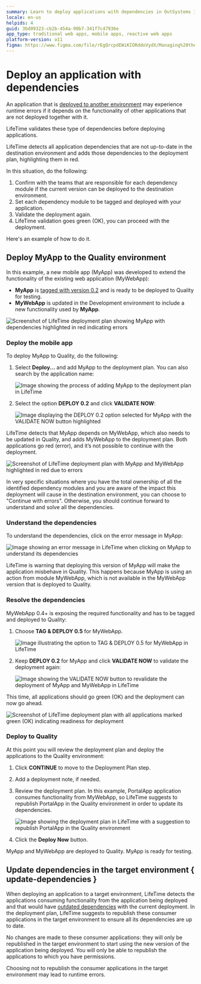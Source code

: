 ```yaml
---
summary: Learn to deploy applications with dependencies in OutSystems 11 (O11), ensuring error-free functionality in target environments.
locale: en-us
helpids: 4
guid: 3bd09323-cb2b-454a-90b7-341f7c47936e
app_type: traditional web apps, mobile apps, reactive web apps
platform-version: o11
figma: https://www.figma.com/file/rEgQrcpdEWiKIORddoVydX/Managing%20the%20Applications%20Lifecycle?node-id=257:44
---
```


# Deploy an application with dependencies

An application that is [deployed to another environment](<deploy-an-application.md>) may experience runtime errors if it depends on the functionality of other applications that are not deployed together with it. 

LifeTime validates these type of dependencies before deploying applications. 

LifeTime detects all application dependencies that are not up-to-date in the destination environment and adds those dependencies to the deployment plan, highlighting them in red.

In this situation, do the following:

1. Confirm with the teams that are responsible for each dependency module if the current version can be deployed to the destination environment.
1. Set each dependency module to be tagged and deployed with your application.
1. Validate the deployment again.
1. LifeTime validation goes green (OK), you can proceed with the deployment.

Here's an example of how to do it.


## Deploy MyApp to the Quality environment

In this example, a new mobile app (MyApp) was developed to extend the functionality of the existing web application (MyWebApp):

* **MyApp** is [tagged with version 0.2](<tag-a-version.md>) and is ready to be deployed to Quality for testing.
* **MyWebApp** is updated in the Development environment to include a new functionality used by **MyApp**.

![Screenshot of LifeTime deployment plan showing MyApp with dependencies highlighted in red indicating errors](images/deploy-an-application-with-dependencies-1.png "LifeTime Deployment Plan with Dependencies Highlighted")
  
### Deploy the mobile app

To deploy MyApp to Quality, do the following:

1. Select **Deploy...** and add MyApp to the deployment plan. You can also search by the application name:

    ![Image showing the process of adding MyApp to the deployment plan in LifeTime](images/deploy-an-application-with-dependencies-2.png "Adding MyApp to Deployment Plan")

1. Select the option **DEPLOY 0.2** and click **VALIDATE NOW**:

    ![Image displaying the DEPLOY 0.2 option selected for MyApp with the VALIDATE NOW button highlighted](images/deploy-an-application-with-dependencies-3.png "Selecting Deploy Option for MyApp")


LifeTime detects that MyApp depends on MyWebApp, which also needs to be updated in Quality, and adds MyWebApp to the deployment plan. Both applications go red (error), and it’s not possible to continue with the deployment.

![Screenshot of LifeTime deployment plan with MyApp and MyWebApp highlighted in red due to errors](images/deploy-an-application-with-dependencies-4.png "LifeTime Deployment Plan with Error Indicators")

In very specific situations where you have the total ownership of all the identified dependency modules and you are aware of the impact this deployment will cause in the destination environment, you can choose to "Continue with errors". Otherwise, you should continue forward to understand and solve all the dependencies. 

### Understand the dependencies

To understand the dependencies, click on the error message in MyApp:

![Image showing an error message in LifeTime when clicking on MyApp to understand its dependencies](images/deploy-an-application-with-dependencies-5.png "Understanding Dependencies in LifeTime")

LifeTime is warning that deploying this version of MyApp will make the application misbehave in Quality. This happens because MyApp is using an action from module MyWebApp, which is not available in the MyWebApp version that is deployed to Quality.

### Resolve the dependencies

MyWebApp 0.4+ is exposing the required functionality and has to be tagged and deployed to Quality:

1. Choose **TAG & DEPLOY 0.5** for MyWebApp.

    ![Image illustrating the option to TAG & DEPLOY 0.5 for MyWebApp in LifeTime](images/deploy-an-application-with-dependencies-6.png "Tagging and Deploying MyWebApp")

1. Keep **DEPLOY 0.2** for MyApp and click **VALIDATE NOW** to validate the deployment again:

    ![Image showing the VALIDATE NOW button to revalidate the deployment of MyApp and MyWebApp in LifeTime](images/deploy-an-application-with-dependencies-7.png "Validating Deployment in LifeTime")

This time, all applications should go green (OK) and the deployment can now go ahead.

![Screenshot of LifeTime deployment plan with all applications marked green (OK) indicating readiness for deployment](images/deploy-an-application-with-dependencies-8.png "LifeTime Deployment Plan Ready for Deployment")

### Deploy to Quality

At this point you will review the deployment plan and deploy the applications to the Quality environment:

1. Click **CONTINUE** to move to the Deployment Plan step.

1. Add a deployment note, if needed.

1. Review the deployment plan. In this example, PortalApp application consumes functionality from MyWebApp, so LifeTime suggests to republish PortalApp in the Quality environment in order to update its dependencies.

    ![Image showing the deployment plan in LifeTime with a suggestion to republish PortalApp in the Quality environment](images/deploy-an-application-with-dependencies-9.png "Reviewing Deployment Plan in LifeTime")

1. Click the **Deploy Now** button.

MyApp and MyWebApp are deployed to Quality. MyApp is ready for testing.

## Update dependencies in the target environment { update-dependencies }

When deploying an application to a target environment, LifeTime detects the applications consuming functionality from the application being deployed and that would have [outdated dependencies](../building-apps/reuse-and-refactor/handle-changes.md#change-functionality-in-the-producer-module) with the current deployment. In the deployment plan, LifeTime suggests to republish these consumer applications in the target environment to ensure all its dependencies are up to date.

No changes are made to these consumer applications: they will only be republished in the target environment to start using the new version of the application being deployed. You will only be able to republish the applications to which you have permissions.

Choosing not to republish the consumer applications in the target environment may lead to runtime errors.

